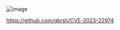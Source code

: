![image](https://github.com/Rogue-1/HTB/assets/105310322/0cceecfc-3848-4ab6-ac3f-54cf928b3dd2)

https://github.com/gbrsh/CVE-2023-22974

